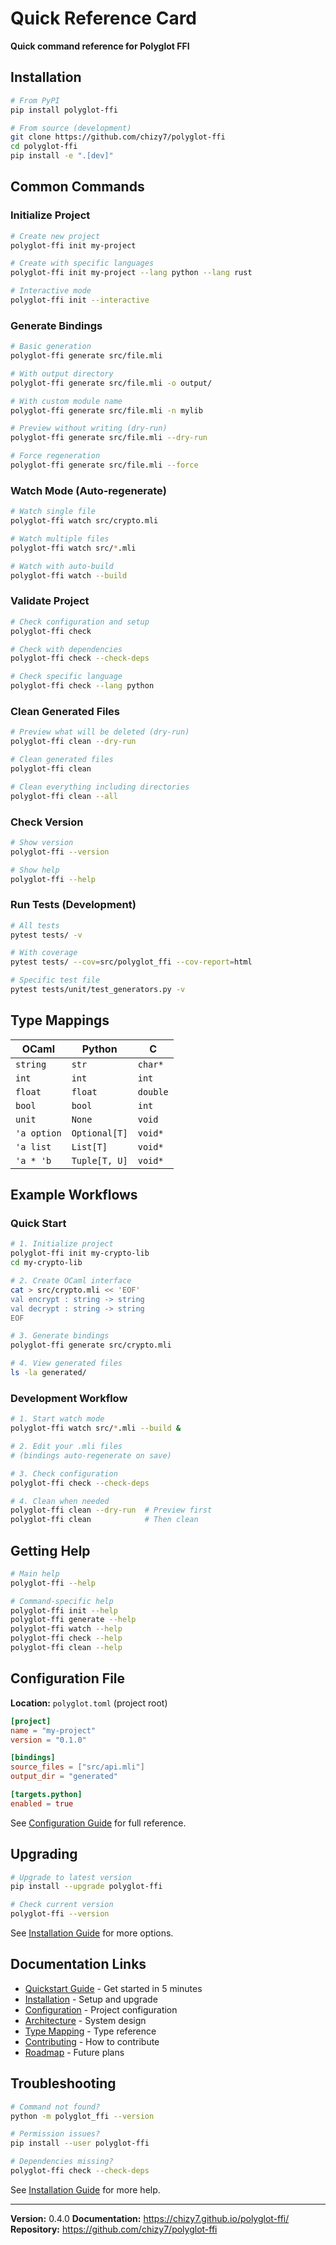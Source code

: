 # Quick Reference Card

**Quick command reference for Polyglot FFI**

## Installation

```bash
# From PyPI
pip install polyglot-ffi

# From source (development)
git clone https://github.com/chizy7/polyglot-ffi
cd polyglot-ffi
pip install -e ".[dev]"
```

## Common Commands

### Initialize Project

```bash
# Create new project
polyglot-ffi init my-project

# Create with specific languages
polyglot-ffi init my-project --lang python --lang rust

# Interactive mode
polyglot-ffi init --interactive
```

### Generate Bindings

```bash
# Basic generation
polyglot-ffi generate src/file.mli

# With output directory
polyglot-ffi generate src/file.mli -o output/

# With custom module name
polyglot-ffi generate src/file.mli -n mylib

# Preview without writing (dry-run)
polyglot-ffi generate src/file.mli --dry-run

# Force regeneration
polyglot-ffi generate src/file.mli --force
```

### Watch Mode (Auto-regenerate)

```bash
# Watch single file
polyglot-ffi watch src/crypto.mli

# Watch multiple files
polyglot-ffi watch src/*.mli

# Watch with auto-build
polyglot-ffi watch --build
```

### Validate Project

```bash
# Check configuration and setup
polyglot-ffi check

# Check with dependencies
polyglot-ffi check --check-deps

# Check specific language
polyglot-ffi check --lang python
```

### Clean Generated Files

```bash
# Preview what will be deleted (dry-run)
polyglot-ffi clean --dry-run

# Clean generated files
polyglot-ffi clean

# Clean everything including directories
polyglot-ffi clean --all
```

### Check Version

```bash
# Show version
polyglot-ffi --version

# Show help
polyglot-ffi --help
```

### Run Tests (Development)

```bash
# All tests
pytest tests/ -v

# With coverage
pytest tests/ --cov=src/polyglot_ffi --cov-report=html

# Specific test file
pytest tests/unit/test_generators.py -v
```

## Type Mappings

| OCaml | Python | C |
|-------|--------|---|
| `string` | `str` | `char*` |
| `int` | `int` | `int` |
| `float` | `float` | `double` |
| `bool` | `bool` | `int` |
| `unit` | `None` | `void` |
| `'a option` | `Optional[T]` | `void*` |
| `'a list` | `List[T]` | `void*` |
| `'a * 'b` | `Tuple[T, U]` | `void*` |

## Example Workflows

### Quick Start

```bash
# 1. Initialize project
polyglot-ffi init my-crypto-lib
cd my-crypto-lib

# 2. Create OCaml interface
cat > src/crypto.mli << 'EOF'
val encrypt : string -> string
val decrypt : string -> string
EOF

# 3. Generate bindings
polyglot-ffi generate src/crypto.mli

# 4. View generated files
ls -la generated/
```

### Development Workflow

```bash
# 1. Start watch mode
polyglot-ffi watch src/*.mli --build &

# 2. Edit your .mli files
# (bindings auto-regenerate on save)

# 3. Check configuration
polyglot-ffi check --check-deps

# 4. Clean when needed
polyglot-ffi clean --dry-run  # Preview first
polyglot-ffi clean            # Then clean
```

## Getting Help

```bash
# Main help
polyglot-ffi --help

# Command-specific help
polyglot-ffi init --help
polyglot-ffi generate --help
polyglot-ffi watch --help
polyglot-ffi check --help
polyglot-ffi clean --help
```

## Configuration File

**Location:** `polyglot.toml` (project root)

```toml
[project]
name = "my-project"
version = "0.1.0"

[bindings]
source_files = ["src/api.mli"]
output_dir = "generated"

[targets.python]
enabled = true
```

See [Configuration Guide](configuration.md) for full reference.

## Upgrading

```bash
# Upgrade to latest version
pip install --upgrade polyglot-ffi

# Check current version
polyglot-ffi --version
```

See [Installation Guide](installation.md#upgrading) for more options.

## Documentation Links

- [Quickstart Guide](quickstart.md) - Get started in 5 minutes
- [Installation](installation.md) - Setup and upgrade
- [Configuration](configuration.md) - Project configuration
- [Architecture](architecture.md) - System design
- [Type Mapping](type-mapping.md) - Type reference
- [Contributing](contributing.md) - How to contribute
- [Roadmap](ROADMAP.md) - Future plans

## Troubleshooting

```bash
# Command not found?
python -m polyglot_ffi --version

# Permission issues?
pip install --user polyglot-ffi

# Dependencies missing?
polyglot-ffi check --check-deps
```

See [Installation Guide](installation.md#troubleshooting) for more help.

---

**Version:** 0.4.0
**Documentation:** https://chizy7.github.io/polyglot-ffi/
**Repository:** https://github.com/chizy7/polyglot-ffi 
